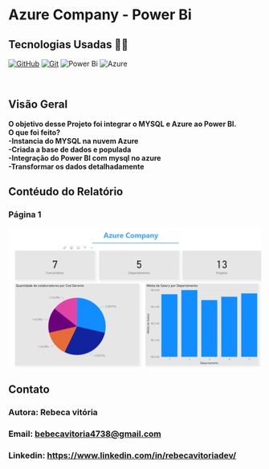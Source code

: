 </h1>
<h1>
   <span>Azure Company - Power Bi</span>
</h1>

## Tecnologias Usadas 👩‍💻
[![GitHub](https://img.shields.io/badge/GitHub-000?style=for-the-badge&logo=github&logoColor=30A3DC)](https://docs.github.com/)
[![Git](https://img.shields.io/badge/Git-000?style=for-the-badge&logo=git&logoColor=E94D5F)](https://git-scm.com/doc)
![Power Bi](https://img.shields.io/badge/power_bi-F2C811?style=for-the-badge&logo=powerbi&logoColor=black)
![Azure](https://img.shields.io/badge/azure-%230072C6.svg?style=for-the-badge&logo=microsoftazure&logoColor=white)

<br />

## Visão Geral
 <b>O objetivo desse Projeto foi integrar o MYSQL e Azure ao Power BI.<br>
 O que foi feito?<br>
-Instancia do MYSQL na nuvem Azure<br>
-Criada a base de dados e populada <br>
-Integração do Power BI com mysql no azure <br>
-Transformar os dados detalhadamente
 </b>

## Contéudo do Relatório
### Página 1
![alt text](image.png)


    
## Contato
   ### Autora: Rebeca vitória
   ### Email: bebecavitoria4738@gmail.com
   ### Linkedin: https://www.linkedin.com/in/rebecavitoriadev/
   


       




  

